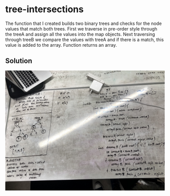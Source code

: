 # tree-intersections
The function that I created builds two binary trees and checks for the node values that  match both trees. First we traverse in pre-order style through the treeA and assign all the values into the map objects. Next traversing through treeB we compare the values with treeA and if there is a match, this value is added to the array. Function returns an array.

## Solution
![tree-intersections](assets/tree-intersections.JPG)